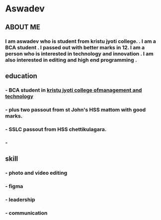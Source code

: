 # **Aswadev**


## ABOUT ME

### I am aswadev who is student from kristu jyoti college. . I am a BCA  student . I passed out with better marks in 12. I am a person who is interested in technology and innovation . I am also interested in editing and high end programming . 
## education 

### -  BCA student in [kristu jyoti college ofmanagement and technology](https://kjcmt.ac.in/) 
 ### - plus two passout from st John's HSS mattom with good marks.
 ### - SSLC passout from HSS chettikulagara.
 ### - 

 ## skill

 ### - photo and video editing 
 ### - figma
 ### - leadership 
 ### - communication 
 
 
